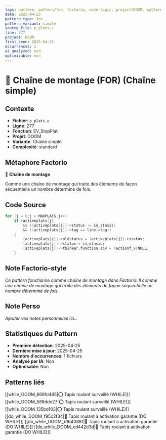 ```yaml
---
tags: pattern, pattern/for, factorio, code-logic, project/DOOM, pattern/variant/simple
date: 2025-04-25
pattern_type: for
pattern_variant: simple
source_file: p_plats.c
line: 277
project: DOOM
first_seen: 2025-04-25
occurrences: 1
ai_analyzed: non
optimizable: non
---
```


# 🔄 Chaîne de montage (FOR) (Chaîne simple)

## Contexte
- **Fichier**: `p_plats.c`
- **Ligne**: 277
- **Fonction**: EV_StopPlat
- **Projet**: DOOM
- **Variante**: Chaîne simple
- **Complexité**: standard

## Métaphore Factorio
🔄 **Chaîne de montage**

Comme une chaîne de montage qui traite des éléments de façon séquentielle un nombre déterminé de fois.

## Code Source
```c
for (j = 0;j < MAXPLATS;j++)
	if (activeplats[j]
	    && ((activeplats[j])->status != in_stasis)
	    && ((activeplats[j])->tag == line->tag))
	{
	    (activeplats[j])->oldstatus = (activeplats[j])->status;
	    (activeplats[j])->status = in_stasis;
	    (activeplats[j])->thinker.function.acv = (actionf_v)NULL;
	}
```

## Note Factorio-style
*Ce pattern fonctionne comme chaîne de montage dans Factorio. Il comme une chaîne de montage qui traite des éléments de façon séquentielle un nombre déterminé de fois.*

## Note Perso
*Ajouter vos notes personnelles ici...*

## Statistiques du Pattern
- **Première détection**: 2025-04-25
- **Dernière mise à jour**: 2025-04-25
- **Nombre d'occurrences**: 1 fichiers
- **Analysé par IA**: Non
- **Optimisable**: Non

## Patterns liés
[[while_DOOM_669fd485|⭕ Tapis roulant surveillé (WHILE)]]
[[while_DOOM_589dde27|⭕ Tapis roulant surveillé (WHILE)]]
[[while_DOOM_135bd103|⭕ Tapis roulant surveillé (WHILE)]]
[[do_while_DOOM_f95c2f34|🔄 Tapis roulant à activation garantie (DO WHILE)]]
[[do_while_DOOM_b1640881|🔄 Tapis roulant à activation garantie (DO WHILE)]]
[[do_while_DOOM_cd442d3d|🔄 Tapis roulant à activation garantie (DO WHILE)]]
